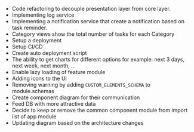 ﻿- Code refactoring to decouple presentation layer from core layer.
- Implementing log service
- Implementing a notification service that create a notification based on task reminder. 
- Category views show the total number of tasks for each Category
- Setup a deployment
- Setup CI/CD
- Create auto deployment script
- The ability to get charts for different options for example: next 3 days, next week, next month, ...
- Enable lazy loading of feature module
- Adding icons to the UI
- Removing warning by adding `CUSTOM_ELEMENTS_SCHEMA` to module.schemas
- Create component diagram for their communication
- Feed DB with more attractive data
- Decide to keep or remove the common component module from import list of app module
- Updating diagram based on the architecture changes
